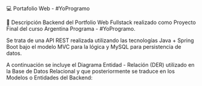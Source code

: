 💻 Portafolio Web - #YoProgramo

📝 Descripción
Backend del Portfolio Web Fullstack realizado como Proyecto Final del curso Argentina Programa - #YoProgramo.

Se trata de una API REST realizada utilizando las tecnologías Java + Spring Boot bajo el modelo MVC para la lógica y MySQL para persistencia de datos.

A continuación se incluye el Diagrama Entidad - Relación (DER) utilizado en la Base de Datos Relacional y que posteriormente se traduce en los Modelos o Entidades del Backend:
